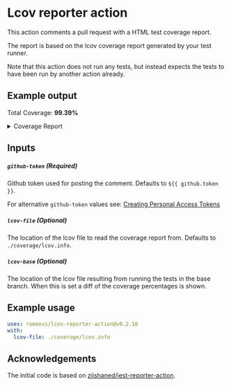 # Lcov reporter action

This action comments a pull request with a HTML test coverage report.

The report is based on the lcov coverage report generated by your test runner.

Note that this action does not run any tests, but instead expects the tests to have been run
by another action already.

## Example output

Total Coverage: <b>99.39%</b>

<details><summary>Coverage Report</summary><table><tbody><tr><th>File</th><th>Branches</th><th>Funcs</th><th>Lines</th><th>Uncovered Lines</th></tr><tr><td colspan='5'><b>src</b></td></tr><tr><td>&nbsp; &nbsp;<a href='https://github.com/example/foo/blob/f9d42291812ed03bb197e48050ac38ac6befe4e5/src/i18n.tsx'>i18n.tsx</a></td><td>100%</td><td>100%</td><td>100%</td><td></td></tr><tr><td colspan='5'><b>src/components/i18n</b></td></tr><tr><td>&nbsp; &nbsp;<a href='https://github.com/example/foo/blob/f9d42291812ed03bb197e48050ac38ac6befe4e5/src/components/i18n/context.tsx'>context.tsx</a></td><td>100%</td><td>100%</td><td>100%</td><td></td></tr><tr><td>&nbsp; &nbsp;<a href='https://github.com/example/foo/blob/f9d42291812ed03bb197e48050ac38ac6befe4e5/src/components/i18n/hydrate.tsx'>hydrate.tsx</a></td><td>100%</td><td>100%</td><td>100%</td><td></td></tr><tr><td>&nbsp; &nbsp;<a href='https://github.com/example/foo/blob/f9d42291812ed03bb197e48050ac38ac6befe4e5/src/components/i18n/index.tsx'>index.tsx</a></td><td><b>85.71%</b></td><td><b>88.89%</b></td><td>100%</td><td><a href='https://github.com/example/foo/blob/f9d42291812ed03bb197e48050ac38ac6befe4e5/src/components/i18n/index.tsx#L54'>54</a></td></tr><tr><td>&nbsp; &nbsp;<a href='https://github.com/example/foo/blob/f9d42291812ed03bb197e48050ac38ac6befe4e5/src/components/i18n/link.tsx'>link.tsx</a></td><td>100%</td><td>100%</td><td>100%</td><td></td></tr><tr><td colspan='5'><b>src/components/icon</b></td></tr><tr><td>&nbsp; &nbsp;<a href='https://github.com/example/foo/blob/f9d42291812ed03bb197e48050ac38ac6befe4e5/src/components/icon/index.tsx'>index.tsx</a></td><td>100%</td><td>100%</td><td>100%</td><td></td></tr><tr><td>&nbsp; &nbsp;<a href='https://github.com/example/foo/blob/f9d42291812ed03bb197e48050ac38ac6befe4e5/src/components/icon/props.tsx'>props.tsx</a></td><td>100%</td><td>100%</td><td>100%</td><td></td></tr><tr><td colspan='5'><b>src/components/layout</b></td></tr><tr><td>&nbsp; &nbsp;<a href='https://github.com/example/foo/blob/f9d42291812ed03bb197e48050ac38ac6befe4e5/src/components/layout/index.tsx'>index.tsx</a></td><td>100%</td><td>100%</td><td>100%</td><td></td></tr><tr><td colspan='5'><b>src/components/release-artist-link</b></td></tr><tr><td>&nbsp; &nbsp;<a href='https://github.com/example/foo/blob/f9d42291812ed03bb197e48050ac38ac6befe4e5/src/components/release-artist-link/index.tsx'>index.tsx</a></td><td><b>66.67%</b></td><td>100%</td><td>100%</td><td><a href='https://github.com/example/foo/blob/f9d42291812ed03bb197e48050ac38ac6befe4e5/src/components/release-artist-link/index.tsx#L24'>24</a>, <a href='https://github.com/example/foo/blob/f9d42291812ed03bb197e48050ac38ac6befe4e5/src/components/release-artist-link/index.tsx#L25'>25</a>, <a href='https://github.com/example/foo/blob/f9d42291812ed03bb197e48050ac38ac6befe4e5/src/components/release-artist-link/index.tsx#L26'>26</a></td></tr><tr><td colspan='5'><b>src/components/release-companies</b></td></tr><tr><td>&nbsp; &nbsp;<a href='https://github.com/example/foo/blob/f9d42291812ed03bb197e48050ac38ac6befe4e5/src/components/release-companies/index.tsx'>index.tsx</a></td><td>100%</td><td>100%</td><td>100%</td><td></td></tr><tr><td colspan='5'><b>src/components/release-credits</b></td></tr><tr><td>&nbsp; &nbsp;<a href='https://github.com/example/foo/blob/f9d42291812ed03bb197e48050ac38ac6befe4e5/src/components/release-credits/index.tsx'>index.tsx</a></td><td><b>85.71%</b></td><td>100%</td><td><b>91.30%</b></td><td><a href='https://github.com/example/foo/blob/f9d42291812ed03bb197e48050ac38ac6befe4e5/src/components/release-credits/index.tsx#L37'>37</a>, <a href='https://github.com/example/foo/blob/f9d42291812ed03bb197e48050ac38ac6befe4e5/src/components/release-credits/index.tsx#L38'>38</a>, <a href='https://github.com/example/foo/blob/f9d42291812ed03bb197e48050ac38ac6befe4e5/src/components/release-credits/index.tsx#L40'>40</a>, <a href='https://github.com/example/foo/blob/f9d42291812ed03bb197e48050ac38ac6befe4e5/src/components/release-credits/index.tsx#L43'>43</a></td></tr><tr><td colspan='5'><b>src/components/release-format-link</b></td></tr><tr><td>&nbsp; &nbsp;<a href='https://github.com/example/foo/blob/f9d42291812ed03bb197e48050ac38ac6befe4e5/src/components/release-format-link/index.tsx'>index.tsx</a></td><td>100%</td><td>100%</td><td>100%</td><td></td></tr><tr><td colspan='5'><b>src/components/release-header</b></td></tr><tr><td>&nbsp; &nbsp;<a href='https://github.com/example/foo/blob/f9d42291812ed03bb197e48050ac38ac6befe4e5/src/components/release-header/index.tsx'>index.tsx</a></td><td><b>58.33%</b></td><td>100%</td><td>100%</td><td><a href='https://github.com/example/foo/blob/f9d42291812ed03bb197e48050ac38ac6befe4e5/src/components/release-header/index.tsx#L79'>79</a>, <a href='https://github.com/example/foo/blob/f9d42291812ed03bb197e48050ac38ac6befe4e5/src/components/release-header/index.tsx#L80'>80</a>, <a href='https://github.com/example/foo/blob/f9d42291812ed03bb197e48050ac38ac6befe4e5/src/components/release-header/index.tsx#L82'>82</a>, <a href='https://github.com/example/foo/blob/f9d42291812ed03bb197e48050ac38ac6befe4e5/src/components/release-header/index.tsx#L85'>85</a>, <a href='https://github.com/example/foo/blob/f9d42291812ed03bb197e48050ac38ac6befe4e5/src/components/release-header/index.tsx#L86'>86</a></td></tr><tr><td colspan='5'><b>src/components/release-label-link</b></td></tr><tr><td>&nbsp; &nbsp;<a href='https://github.com/example/foo/blob/f9d42291812ed03bb197e48050ac38ac6befe4e5/src/components/release-label-link/index.tsx'>index.tsx</a></td><td>100%</td><td>100%</td><td>100%</td><td></td></tr><tr><td colspan='5'><b>src/components/release-series-link</b></td></tr><tr><td>&nbsp; &nbsp;<a href='https://github.com/example/foo/blob/f9d42291812ed03bb197e48050ac38ac6befe4e5/src/components/release-series-link/index.tsx'>index.tsx</a></td><td><b>0%</b></td><td>100%</td><td>100%</td><td><a href='https://github.com/example/foo/blob/f9d42291812ed03bb197e48050ac38ac6befe4e5/src/components/release-series-link/index.tsx#L19'>19</a></td></tr><tr><td colspan='5'><b>src/components/release-thumbnail</b></td></tr><tr><td>&nbsp; &nbsp;<a href='https://github.com/example/foo/blob/f9d42291812ed03bb197e48050ac38ac6befe4e5/src/components/release-thumbnail/icon.tsx'>icon.tsx</a></td><td><b>50%</b></td><td>100%</td><td><b>83.33%</b></td><td><a href='https://github.com/example/foo/blob/f9d42291812ed03bb197e48050ac38ac6befe4e5/src/components/release-thumbnail/icon.tsx#L26'>26</a>, <a href='https://github.com/example/foo/blob/f9d42291812ed03bb197e48050ac38ac6befe4e5/src/components/release-thumbnail/icon.tsx#L30'>30</a></td></tr><tr><td>&nbsp; &nbsp;<a href='https://github.com/example/foo/blob/f9d42291812ed03bb197e48050ac38ac6befe4e5/src/components/release-thumbnail/index.tsx'>index.tsx</a></td><td><b>75%</b></td><td>100%</td><td>100%</td><td><a href='https://github.com/example/foo/blob/f9d42291812ed03bb197e48050ac38ac6befe4e5/src/components/release-thumbnail/index.tsx#L42'>42</a></td></tr><tr><td colspan='5'><b>src/components/search</b></td></tr><tr><td>&nbsp; &nbsp;<a href='https://github.com/example/foo/blob/f9d42291812ed03bb197e48050ac38ac6befe4e5/src/components/search/index.tsx'>index.tsx</a></td><td>100%</td><td>100%</td><td>100%</td><td></td></tr><tr><td>&nbsp; &nbsp;<a href='https://github.com/example/foo/blob/f9d42291812ed03bb197e48050ac38ac6befe4e5/src/components/search/mock.tsx'>mock.tsx</a></td><td>100%</td><td>100%</td><td>100%</td><td></td></tr><tr><td>&nbsp; &nbsp;<a href='https://github.com/example/foo/blob/f9d42291812ed03bb197e48050ac38ac6befe4e5/src/components/search/ui.tsx'>ui.tsx</a></td><td>100%</td><td>100%</td><td>100%</td><td></td></tr><tr><td colspan='5'><b>src/lib</b></td></tr><tr><td>&nbsp; &nbsp;<a href='https://github.com/example/foo/blob/f9d42291812ed03bb197e48050ac38ac6befe4e5/src/lib/add-state.tsx'>add-state.tsx</a></td><td>100%</td><td>100%</td><td>100%</td><td></td></tr><tr><td>&nbsp; &nbsp;<a href='https://github.com/example/foo/blob/f9d42291812ed03bb197e48050ac38ac6befe4e5/src/lib/intersperse.tsx'>intersperse.tsx</a></td><td>100%</td><td>100%</td><td>100%</td><td></td></tr><tr><td>&nbsp; &nbsp;<a href='https://github.com/example/foo/blob/f9d42291812ed03bb197e48050ac38ac6befe4e5/src/lib/keycodes.tsx'>keycodes.tsx</a></td><td>100%</td><td>100%</td><td>100%</td><td></td></tr><tr><td>&nbsp; &nbsp;<a href='https://github.com/example/foo/blob/f9d42291812ed03bb197e48050ac38ac6befe4e5/src/lib/slug.tsx'>slug.tsx</a></td><td>100%</td><td>100%</td><td>100%</td><td></td></tr><tr><td colspan='5'><b>src/services</b></td></tr><tr><td>&nbsp; &nbsp;<a href='https://github.com/example/foo/blob/f9d42291812ed03bb197e48050ac38ac6befe4e5/src/services/autocomplete.tsx'>autocomplete.tsx</a></td><td>100%</td><td>100%</td><td>100%</td><td></td></tr></tbody></table></details>

## Inputs

##### `github-token` (**Required**)
Github token used for posting the comment. Defaults to `${{ github.token }}`.

For alternative `github-token` values see: [Creating Personal Access Tokens](https://docs.github.com/en/github/authenticating-to-github/keeping-your-account-and-data-secure/creating-a-personal-access-token)

##### `lcov-file` (**Optional**)
The location of the lcov file to read the coverage report from. Defaults to
`./coverage/lcov.info`.

##### `lcov-base` (**Optional**)
The location of the lcov file resulting from running the tests in the base
branch. When this is set a diff of the coverage percentages is shown.

## Example usage

```yml
uses: romeovs/lcov-reporter-action@v0.2.16
with:
  lcov-file: ./coverage/lcov.info
```

## Acknowledgements

The initial code is based on [ziishaned/jest-reporter-action](https://github.com/ziishaned/jest-reporter-action).
